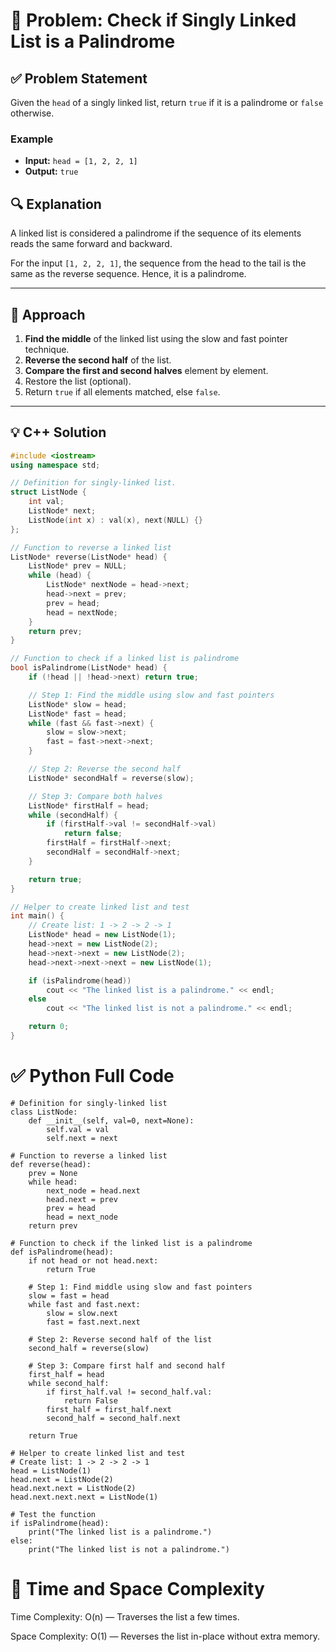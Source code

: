 # 🧠 Problem: Check if Singly Linked List is a Palindrome

## ✅ Problem Statement

Given the `head` of a singly linked list, return `true` if it is a palindrome or `false` otherwise.

### Example

- **Input:** `head = [1, 2, 2, 1]`  
- **Output:** `true`

## 🔍 Explanation

A linked list is considered a palindrome if the sequence of its elements reads the same forward and backward.

For the input `[1, 2, 2, 1]`, the sequence from the head to the tail is the same as the reverse sequence. Hence, it is a palindrome.

---

## 🧠 Approach

1. **Find the middle** of the linked list using the slow and fast pointer technique.
2. **Reverse the second half** of the list.
3. **Compare the first and second halves** element by element.
4. Restore the list (optional).
5. Return `true` if all elements matched, else `false`.

---

## 💡 C++ Solution

```cpp
#include <iostream>
using namespace std;

// Definition for singly-linked list.
struct ListNode {
    int val;
    ListNode* next;
    ListNode(int x) : val(x), next(NULL) {}
};

// Function to reverse a linked list
ListNode* reverse(ListNode* head) {
    ListNode* prev = NULL;
    while (head) {
        ListNode* nextNode = head->next;
        head->next = prev;
        prev = head;
        head = nextNode;
    }
    return prev;
}

// Function to check if a linked list is palindrome
bool isPalindrome(ListNode* head) {
    if (!head || !head->next) return true;

    // Step 1: Find the middle using slow and fast pointers
    ListNode* slow = head;
    ListNode* fast = head;
    while (fast && fast->next) {
        slow = slow->next;
        fast = fast->next->next;
    }

    // Step 2: Reverse the second half
    ListNode* secondHalf = reverse(slow);

    // Step 3: Compare both halves
    ListNode* firstHalf = head;
    while (secondHalf) {
        if (firstHalf->val != secondHalf->val)
            return false;
        firstHalf = firstHalf->next;
        secondHalf = secondHalf->next;
    }

    return true;
}

// Helper to create linked list and test
int main() {
    // Create list: 1 -> 2 -> 2 -> 1
    ListNode* head = new ListNode(1);
    head->next = new ListNode(2);
    head->next->next = new ListNode(2);
    head->next->next->next = new ListNode(1);

    if (isPalindrome(head))
        cout << "The linked list is a palindrome." << endl;
    else
        cout << "The linked list is not a palindrome." << endl;

    return 0;
}
```
# ✅ Python Full Code
```
# Definition for singly-linked list
class ListNode:
    def __init__(self, val=0, next=None):
        self.val = val
        self.next = next

# Function to reverse a linked list
def reverse(head):
    prev = None
    while head:
        next_node = head.next
        head.next = prev
        prev = head
        head = next_node
    return prev

# Function to check if the linked list is a palindrome
def isPalindrome(head):
    if not head or not head.next:
        return True

    # Step 1: Find middle using slow and fast pointers
    slow = fast = head
    while fast and fast.next:
        slow = slow.next
        fast = fast.next.next

    # Step 2: Reverse second half of the list
    second_half = reverse(slow)

    # Step 3: Compare first half and second half
    first_half = head
    while second_half:
        if first_half.val != second_half.val:
            return False
        first_half = first_half.next
        second_half = second_half.next

    return True

# Helper to create linked list and test
# Create list: 1 -> 2 -> 2 -> 1
head = ListNode(1)
head.next = ListNode(2)
head.next.next = ListNode(2)
head.next.next.next = ListNode(1)

# Test the function
if isPalindrome(head):
    print("The linked list is a palindrome.")
else:
    print("The linked list is not a palindrome.")
```
# 🧠 Time and Space Complexity
Time Complexity: O(n) — Traverses the list a few times.

Space Complexity: O(1) — Reverses the list in-place without extra memory.